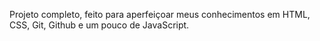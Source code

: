 Projeto completo, feito para aperfeiçoar meus conhecimentos em HTML, CSS, Git, Github e um pouco de JavaScript.
